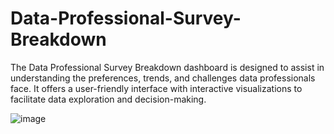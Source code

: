 # Data-Professional-Survey-Breakdown

The Data Professional Survey Breakdown dashboard is designed to assist in understanding the preferences, trends, and challenges data professionals face. It offers a user-friendly interface with interactive visualizations to facilitate data exploration and decision-making.

![image](https://github.com/basel-ay/Data-Professional-Survey-Breakdown/assets/64821137/9fcf6ccf-977f-476d-9c25-16280fbe2512)
